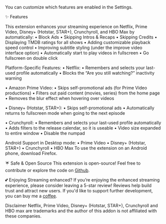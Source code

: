 You can customize which features are enabled in the Settings.

✨ Features

This extension enhances your streaming experience on Netflix, Prime Video, Disney+ (Hotstar, STAR+), Crunchyroll, and HBO Max by automatically:
  • Block Ads
  • Skipping Intros & Recaps
  • Skipping Credits
  • Displaying TMDB ratings for all shows
  • Adding customizable playback speed control
  • Improving subtitle styling (under the improve video interface option)
  • Automatically start to play videos in fullscreen
  • Go fullscreen on double click

Platform-Specific Features:
• Netflix:
    • Remembers and selects your last-used profile automatically
    • Blocks the “Are you still watching?” inactivity warning

• Amazon Prime Video:
    • Skips self-promotional ads (for Prime Video productions)
    • Filters out paid content (movies, series) from the home page
    • Removes the blur effect when hovering over videos

• Disney+ (Hotstar, STAR+):
    • Skips self-promotional ads
    • Automatically returns to fullscreen mode when going to the next episode

• Crunchyroll:
    • Remembers and selects your last-used profile automatically
    • Adds filters to the release calendar, so it is useable
    • Video size expanded to entire window
    • Disable the numpad


Android Support in Desktop mode:
  • Prime Video
  • Disney+ (Hotstar, STAR+)
  • Crunchyroll
  • HBO Max
To use the extension on an Android phone, download Firefox.

☔ Safe & Open Source
This extension is open-source! Feel free to contribute or explore the code on [Github](https://github.com/Dreamlinerm/Netflix-Prime-Auto-Skip).

💕 Enjoying Streaming enhanced?
If you’re enjoying the enhanced streaming experience, please consider leaving a 5-star review! Reviews help build trust and attract new users.
If you'd like to support further development, you can buy me a [coffee](https://github.com/sponsors/Dreamlinerm).

Disclaimer
Netflix, Prime Video, Disney+ (Hotstar, STAR+), Crunchyroll and HBO max are trademarks and the author of this addon is not affiliated with these companies.